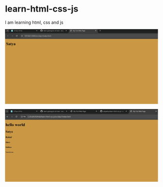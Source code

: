# learn-html-css-js
I am learning html, css and js


![day1 screen print](./docs/images/day1.png)

![day1 screen print](./docs/images/day2.png)